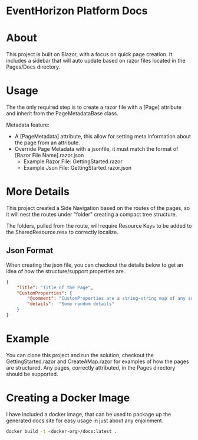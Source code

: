 # EventHorizon Platform Docs

# About 

This project is built on Blazor, with a focus on quick page creation. It includes a sidebar that will auto update based on razor files located in the Pages/Docs directory.

# Usage

The the only required step is to create a razor file with a [Page] attribute and inherit from the PageMetadataBase class.

Metadata feature:
- A [PageMetadata] attribute, this allow for setting meta information about the page from an attribute.
- Override Page Metadata with a jsonfile, it must match the format of [Razor File Name].razor.json
  - Example Razor File: GettingStarted.razor
  - Example Json File: GettingStarted.razor.json

# More Details

This project created a Side Navigation based on the routes of the pages, so it will nest the routes under "folder" creating a compact tree structure. 

The folders, pulled from the route, will require Resource Keys to be added to the SharedResource.resx to correctly localize.

## Json Format

When creating the json file, you can checkout the details below to get an idea of how the structure/support properties are.

~~~ json
{
    "Title": "Title of the Page",
    "CustomProperties": {
        "@comment": "CustomProperties are a string-string map of any support json characters.",
        "details":  "Some random details"
    }
}
~~~

# Example

You can clone this project and run the solution, checkout the GettingStarted.razor and CreateAMap.razor for examples of how the pages are structured. Any pages, correctly attributed, in the Pages directory should be supported.

# Creating a Docker Image

I have included a docker image, that can be used to package up the generated docs site for easy usage in just about any enjoinment.

~~~ bash
docker build -t <docker-org>/docs:latest .
~~~